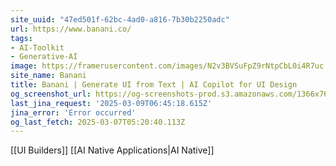 ```yaml
---
site_uuid: "47ed501f-62bc-4ad0-a816-7b30b2250adc"
url: https://www.banani.co/
tags:
- AI-Toolkit
- Generative-AI
image: https://framerusercontent.com/images/N2v3BVSuFpZ9rNtpCbL0i4R7uc.png
site_name: Banani
title: Banani | Generate UI from Text | AI Copilot for UI Design
og_screenshot_url: https://og-screenshots-prod.s3.amazonaws.com/1366x768/80/false/f52a6d73065e78a962e66d88584a9a8707093a7d13f5c47d2666f86531229f85.jpeg
last_jina_request: '2025-03-09T06:45:18.615Z'
jina_error: 'Error occurred'
og_last_fetch: 2025-03-07T05:20:40.113Z
---
```

[[UI Builders]] [[AI Native Applications|AI Native]]
